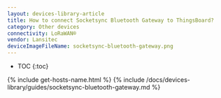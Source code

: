 ```yaml
---
layout: devices-library-article
title: How to connect Socketsync Bluetooth Gateway to ThingsBoard?
category: Other devices
connectivity: LoRaWAN®
vendor: Lansitec
deviceImageFileName: socketsync-bluetooth-gateway.png
---
```


* TOC
{:toc}

{% include get-hosts-name.html %}
{% include /docs/devices-library/guides/socketsync-bluetooth-gateway.md %}
